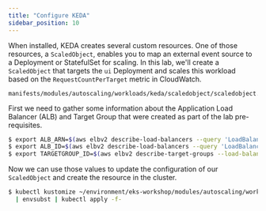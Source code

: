 ```yaml
---
title: "Configure KEDA"
sidebar_position: 10
---
```


When installed, KEDA creates several custom resources. One of those resources, a `ScaledObject`, enables you to map an external event source to a Deployment or StatefulSet for scaling. In this lab, we'll create a `ScaledObject` that targets the `ui` Deployment and scales this workload based on the `RequestCountPerTarget` metric in CloudWatch.

```file
manifests/modules/autoscaling/workloads/keda/scaledobject/scaledobject.yaml
```

First we need to gather some information about the Application Load Balancer (ALB) and Target Group that were created as part of the lab pre-requisites.

```bash
$ export ALB_ARN=$(aws elbv2 describe-load-balancers --query 'LoadBalancers[?contains(LoadBalancerName, `k8s-ui-ui`) == `true`]' | jq -r .[0].LoadBalancerArn)
$ export ALB_ID=$(aws elbv2 describe-load-balancers --query 'LoadBalancers[?contains(LoadBalancerName, `k8s-ui-ui`) == `true`]' | jq -r .[0].LoadBalancerArn | awk -F "loadbalancer/" '{print $2}')
$ export TARGETGROUP_ID=$(aws elbv2 describe-target-groups --load-balancer-arn $ALB_ARN | jq -r '.TargetGroups[0].TargetGroupArn' | awk -F ":" '{print $6}')
```

Now we can use those values to update the configuration of our `ScaledObject` and create the resource in the cluster.

```bash
$ kubectl kustomize ~/environment/eks-workshop/modules/autoscaling/workloads/keda/scaledobject \
  | envsubst | kubectl apply -f-
```